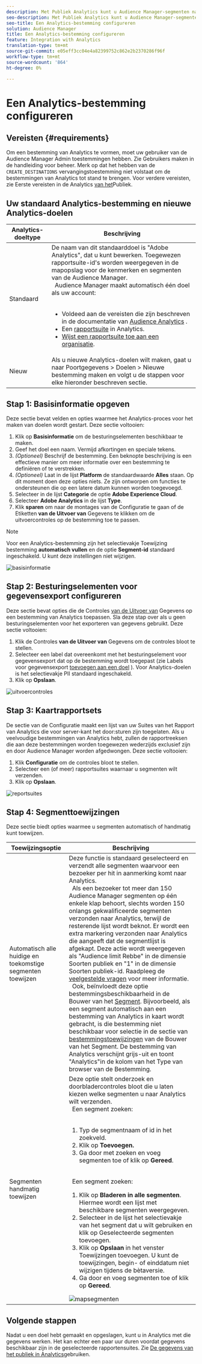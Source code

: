 ```yaml
---
description: Met Publiek Analytics kunt u Audience Manager-segmenten naar Analytics verzenden. Als u deze functie wilt gebruiken, maakt u een Analytics-bestemming en wijst u er segmenten aan toe in de Audience Manager.
seo-description: Met Publiek Analytics kunt u Audience Manager-segmenten naar Analytics verzenden. Als u deze functie wilt gebruiken, maakt u een Analytics-bestemming en wijst u er segmenten aan toe in de Audience Manager.
seo-title: Een Analytics-bestemming configureren
solution: Audience Manager
title: Een Analytics-bestemming configureren
feature: Integration with Analytics
translation-type: tm+mt
source-git-commit: e05eff3cc04e4a82399752c862e2b2370286f96f
workflow-type: tm+mt
source-wordcount: '864'
ht-degree: 0%

---
```



# Een Analytics-bestemming configureren

## Vereisten {#requirements}

Om een bestemming van Analytics te vormen, moet uw gebruiker van de Audience Manager Admin toestemmingen hebben. Zie Gebruikers [](/help/using/features/administration/administration-overview.md#create-users) maken in de handleiding voor beheer. Merk op dat het hebben van de `CREATE_DESTINATIONS` vervangingstoestemming [](/help/using/features/administration/administration-overview.md#wild-card-permissions) niet volstaat om de bestemmingen van Analytics tot stand te brengen.
Voor verdere vereisten, zie Eerste vereisten in de Analytics [van het](https://docs.adobe.com/content/help/en/analytics/integration/audience-analytics/mc-audiences-aam.html)Publiek.

## Uw standaard Analytics-bestemming en nieuwe Analytics-doelen

| Analytics-doeltype | Beschrijving |
|---|---|
| Standaard | De naam van dit standaarddoel is &quot;Adobe Analytics&quot;, dat u kunt bewerken. Toegewezen rapportsuite-id&#39;s worden weergegeven in de mapopslag voor de kenmerken en segmenten van de Audience Manager. <br>  Audience Manager maakt automatisch één doel als uw account: <br>  <ul><li>Voldeed aan de vereisten die zijn beschreven in de documentatie van [Audience Analytics](https://docs.adobe.com/content/help/en/analytics/integration/audience-analytics/mc-audiences-aam.html) .</li><li>Een [rapportsuite](https://docs.adobe.com/content/help/en/analytics/admin/manage-report-suites/report-suites-admin.html) in Analytics.</li><li>[Wijst een rapportsuite toe aan een organisatie](https://docs.adobe.com/content/help/en/core-services/interface/about-core-services/report-suite-mapping.html).</li></ul> |
| Nieuw | Als u nieuwe Analytics-doelen wilt maken, gaat u naar Poortgegevens > Doelen > Nieuwe bestemming maken en volgt u de stappen voor elke hieronder beschreven sectie. |

## Stap 1: Basisinformatie opgeven

Deze sectie bevat velden en opties waarmee het Analytics-proces voor het maken van doelen wordt gestart. Deze sectie voltooien:

1. Klik op **Basisinformatie** om de besturingselementen beschikbaar te maken.
2. Geef het doel een naam. Vermijd afkortingen en speciale tekens.
3. *(Optioneel)* Beschrijf de bestemming. Een beknopte beschrijving is een effectieve manier om meer informatie over een bestemming te definiëren of te verstrekken.
4. *(Optioneel)* Laat in de lijst **Platform** de standaardwaarde **Alles** staan. Op dit moment doen deze opties niets. Ze zijn ontworpen om functies te ondersteunen die op een latere datum kunnen worden toegevoegd.
5. Selecteer in de lijst **Categorie** de optie **Adobe Experience Cloud**.
6. Selecteer **Adobe Analytics** in de lijst **Type**.
7. Klik **sparen** om naar de montages van de Configuratie te gaan of de Etiketten **van de Uitvoer van** Gegevens te klikken om de uitvoercontroles op de bestemming toe te passen.

>[!NOTE]
>
>Voor een Analytics-bestemming zijn het selectievakje Toewijzing bestemming **automatisch vullen** en de optie **Segment-id** standaard ingeschakeld. U kunt deze instellingen niet wijzigen.

![basisinformatie](assets/basicinformation.png)

## Stap 2: Besturingselementen voor gegevensexport configureren

Deze sectie bevat opties die de Controles [van de Uitvoer van](/help/using/features/data-export-controls.md) Gegevens op een bestemming van Analytics toepassen. Sla deze stap over als u geen besturingselementen voor het exporteren van gegevens gebruikt. Deze sectie voltooien:

1. Klik de Controles **van de Uitvoer van** Gegevens om de controles bloot te stellen.
1. Selecteer een label dat overeenkomt met het besturingselement voor gegevensexport dat op de bestemming wordt toegepast (zie Labels voor gegevensexport [toevoegen aan een doel](/help/using/features/destinations/add-data-export-labels.md) ). Voor Analytics-doelen is het selectievakje PII standaard ingeschakeld.
1. Klik op **Opslaan**.

![uitvoercontroles](assets/exportControls.png)

## Stap 3: Kaartrapportsets

De sectie van de Configuratie maakt een lijst van uw Suites van het Rapport van Analytics die voor server-kant het door:sturen zijn toegelaten. Als u veelvoudige bestemmingen van Analytics hebt, zullen de rapportreeksen die aan deze bestemmingen worden toegewezen wederzijds exclusief zijn en door Audience Manager worden afgedwongen. Deze sectie voltooien:

1. Klik **Configuratie** om de controles bloot te stellen.
1. Selecteer een (of meer) rapportsuites waarnaar u segmenten wilt verzenden.
1. Klik op **Opslaan**.

![reportsuites](assets/reportSuites.png)

## Stap 4: Segmenttoewijzingen

Deze sectie biedt opties waarmee u segmenten automatisch of handmatig kunt toewijzen.

| Toewijzingsoptie | Beschrijving |
|---|---|
| Automatisch alle huidige en toekomstige segmenten toewijzen | Deze functie is standaard geselecteerd en verzendt alle segmenten waarvoor een bezoeker per hit in aanmerking komt naar Analytics. <br>  Als een bezoeker tot meer dan 150 Audience Manager segmenten op één enkele klap behoort, slechts worden 150 onlangs gekwalificeerde segmenten verzonden naar Analytics, terwijl de resterende lijst wordt beknot. Er wordt een extra markering verzonden naar Analytics die aangeeft dat de segmentlijst is afgekapt. Deze actie wordt weergegeven als &quot;Audience limit Rebbe&quot; in de dimensie Soorten publiek en &quot;1&quot; in de dimensie Soorten publiek-id. Raadpleeg de [veelgestelde vragen](https://docs.adobe.com/content/help/en/analytics/integration/audience-analytics/audience-analytics-workflow/mc-audiences-faqs.html) voor meer informatie. <br>  Ook, beïnvloedt deze optie bestemmingsbeschikbaarheid in de Bouwer van het [Segment](/help/using/features/segments/segment-builder.md). Bijvoorbeeld, als een segment automatisch aan een bestemming van Analytics in kaart wordt gebracht, is die bestemming niet beschikbaar voor selectie in de sectie van [bestemmingstoewijzingen](/help/using/features/segments/segment-builder.md#segment-builder-controls-destinations) van de Bouwer van het Segment. De bestemming van Analytics verschijnt grijs-uit en toont &quot;Analytics&quot;in de kolom van het Type van browser van de Bestemming. |
| Segmenten handmatig toewijzen | Deze optie stelt onderzoek en doorbladercontroles bloot die u laten kiezen welke segmenten u naar Analytics wilt verzenden. <br>  Een segment zoeken: <br>  <ol><li>Typ de segmentnaam of id in het zoekveld.</li><li>Klik op <b>Toevoegen.</b></li><li>Ga door met zoeken en voeg segmenten toe of klik op <b>Gereed</b>.</li></ol><br>  Een segment zoeken: <ol><li>Klik op <b>Bladeren in alle segmenten</b>. Hiermee wordt een lijst met beschikbare segmenten weergegeven.</li><li>Selecteer in de lijst het selectievakje van het segment dat u wilt gebruiken en klik op Geselecteerde segmenten <b></b>toevoegen.</li><li>Klik op <b>Opslaan</b> in het venster Toewijzingen toevoegen. U kunt de toewijzingen, begin- of einddatum niet wijzigen tijdens de bètaversie.</li><li>Ga door en voeg segmenten toe of klik op <b>Gereed</b>.</li></ol> ![mapsegmenten](assets/mapSegments.png) |

## Volgende stappen

Nadat u een doel hebt gemaakt en opgeslagen, kunt u in Analytics met die gegevens werken. Het kan echter een paar uur duren voordat gegevens beschikbaar zijn in de geselecteerde rapportensuites. Zie [De gegevens van het publiek in Analytics](https://docs.adobe.com/content/help/en/analytics/integration/audience-analytics/audience-analytics-workflow/use-audience-data-analytics.html)gebruiken.
